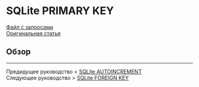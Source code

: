 # SQLite PRIMARY KEY #########################

[Файл с запросами][querys]   
[Оригинальная статья][origin]

[querys]: ./querys.sql
[origin]: https://www.sqlitetutorial.net/sqlite-primary-key/

## Обзор ##############################

---------------------------------------

Предидущее руководство < [SQLite AUTOINCREMENT][prev]  
Следующее руководство > [SQLite FOREIGN KEY][next]

[prev]: ../35_Autoincrement/translate.md
[next]: ../37_ForeignKey/translate.md
